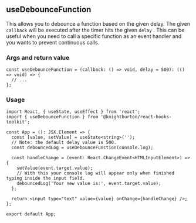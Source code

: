 ## useDebounceFunction

This allows you to debounce a function based on the given delay. The given `callback` will be executed after the timer hits the given `delay` . This can be useful when you need to call a specific function as an event handler and you wants to prevent continuous calls.

### Args and return value

```tsx
const useDebounceFunction = (callback: () => void, delay = 500): (() => void) => {
  // ...
};
```

### Usage

```tsx
import React, { useState, useEffect } from 'react';
import { useDebounceFunction } from '@knightburton/react-hooks-toolkit';

const App = (): JSX.Element => {
  const [value, setValue] = useState<string>('');
  // Note: the default delay value is 500.
  const debouncedLog = useDebounceFunction(console.log);

  const handleChange = (event: React.ChangeEvent<HTMLInputElement>) => {
    setValue(event.target.value);
    // With this your console log will appear only when finished typing inside the input field.
    debouncedLog('Your new value is:', event.target.value);
  };

  return <input type="text" value={value} onChange={handleChange} />;
};

export default App;
```
